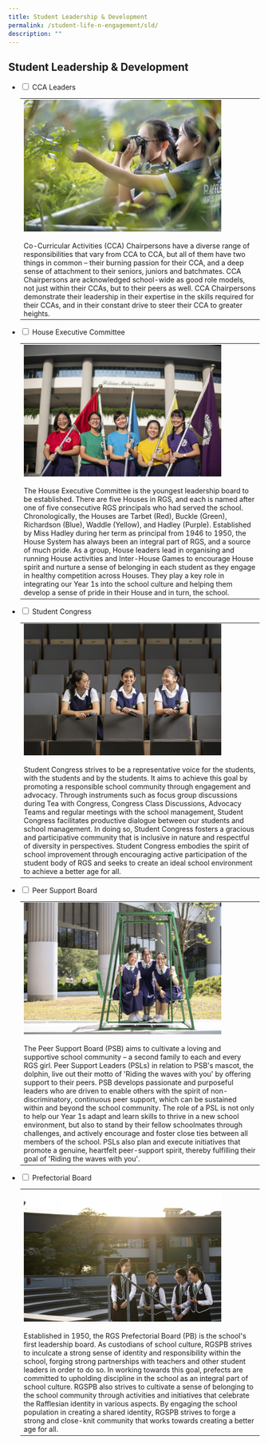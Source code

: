 ```yaml
---
title: Student Leadership & Development
permalink: /student-life-n-engagement/sld/
description: ""
---
```

## Student Leadership & Development

<ul class="jekyllcodex_accordion">
  <li>
    <input type="checkbox" id="accordion1"> <label for="accordion1">CCA Leaders</label>
    <div>
      <table>
        <tr>
          <td><img src="/images/de1.jpg" style="width:85%" alt="de1"><br>
          <br>
          Co-Curricular Activities (CCA) Chairpersons have a diverse range of responsibilities that vary from CCA to CCA, but all of them have two things in common –&nbsp;their burning passion for their CCA, and a deep sense of attachment to their seniors, juniors and batchmates. CCA Chairpersons are acknowledged school-wide as good role models, not just within their CCAs, but to their peers as well. CCA Chairpersons demonstrate their leadership in their expertise in the skills required for their CCAs, and in their constant drive to steer their CCA to greater heights.</td>
        </tr>
      </table>
    </div>
  </li>
  <li>
    <input type="checkbox" id="accordion2"> <label for="accordion2">House Executive Committee</label>
    <div>
      <table>
        <tr>
          <td><img src="/images/de2.jpg" style="width:85%" alt="de2"><br>
          <br>
          The House Executive Committee is the youngest leadership board to be established. There are five Houses in RGS, and each is named after one of five consecutive RGS principals who had served the school. Chronologically, the Houses are Tarbet (Red), Buckle (Green), Richardson (Blue), Waddle (Yellow), and Hadley (Purple). Established by Miss Hadley during her term as principal from 1946 to 1950, the House System has always been an integral part of RGS, and a source of much pride. As a group, House leaders lead in organising and running House activities and Inter-House Games to encourage House spirit and nurture a sense of belonging in each student as they engage in healthy competition across Houses. They play a key role in integrating our Year 1s into the school culture and helping them develop a sense of pride in their House and in turn, the school.</td>
        </tr>
      </table>
    </div>
  </li>
  <li>
    <input type="checkbox" id="accordion3"> <label for="accordion3">Student Congress</label>
    <div>
      <table>
        <tr>
          <td><img src="/images/de3.jpg" style="width:85%" alt="de3"><br>
          <br>
          Student Congress strives to be a representative voice for the students, with the students and by the students. It aims to achieve this goal by promoting a responsible school community through engagement and advocacy. Through instruments such as focus group discussions during Tea with Congress, Congress Class Discussions, Advocacy Teams and regular meetings with the school management, Student Congress facilitates productive dialogue between our students and school management. In doing so, Student Congress fosters a gracious and participative community that is inclusive in nature and respectful of diversity in perspectives. Student Congress embodies the spirit of school improvement through encouraging active participation of the student body of RGS and seeks to create an ideal school environment to achieve a better age for all.</td>
        </tr>
      </table>
    </div>
  </li>
  <li>
    <input type="checkbox" id="accordion4"> <label for="accordion4">Peer Support Board</label>
    <div>
      <table>
        <tr>
          <td><img src="/images/de4.jpg" style="width:85%" alt="de4"><br>
          <br>
          The Peer Support Board (PSB) aims to cultivate a loving and supportive school community – a second family to each and every RGS girl. Peer Support Leaders (PSLs) in relation to PSB's mascot, the dolphin, live out their motto of 'Riding the waves with you' by offering support to their peers. PSB develops passionate and purposeful leaders who are driven to enable others with the spirit of non-discriminatory, continuous peer support, which can be sustained within and beyond the school community. The role of a PSL is not only to help our Year 1s adapt and learn skills to thrive in a new school environment, but also to stand by their fellow schoolmates through challenges, and actively encourage and foster close ties between all members of the school. PSLs also plan and execute initiatives that promote a genuine, heartfelt peer-support spirit, thereby fulfilling their goal of 'Riding the waves with you'.</td>
        </tr>
      </table>
    </div>
  </li>
  <li>
    <input type="checkbox" id="accordion5"> <label for="accordion5">Prefectorial Board</label>
    <div>
      <table>
        <tr>
          <td><img src="/images/de5.jpg" style="width:85%" alt="de5"><br>
          <br>
          Established in 1950, the RGS Prefectorial Board (PB) is the school's first leadership board. As custodians of school culture, RGSPB strives to inculcate a strong sense of identity and responsibility within the school, forging strong partnerships with teachers and other student leaders in order to do so. In working towards this goal, prefects are committed to upholding discipline in the school as an integral part of school culture. RGSPB also strives to cultivate a sense of belonging to the school community through activities and initiatives that celebrate the Rafflesian identity in various aspects. By engaging the school population in creating a shared identity, RGSPB strives to forge a strong and close-knit community that works towards creating a better age for all.</td>
        </tr>
      </table>
    </div>
  </li>
</ul>